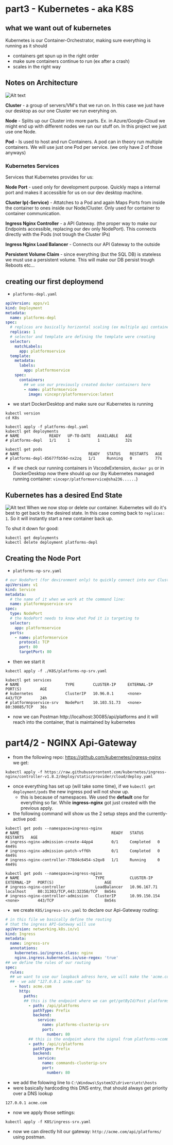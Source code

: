 # part3 - Kubernetes - aka K8S
## what we want out of kubernetes
Kubernetes is our Container-Orchestrator, making sure everything is running as it should

- containers get spun up in the right order
- make sure containers continue to run (ex after a crash)
- scales in the right way

## Notes on Architecture

![Alt text](../img/KubernetesArchitecture.excalidraw.svg)

**Cluster** - a group of servers/VM's that we run on. In this case we just have our desktop as our one Cluster we run everyhing on.

**Node** - Splits up our Cluster into more parts. Ex. in Azure/Google-Cloud we might end up with different nodes we run our stuff on. In this project we just use one Node.

**Pod** - Is used to host and run Containers. A pod can in theory run multiple containers. We will use just one Pod per service. (we only have 2 of those anyways)

### Kubernetes Services
Services that Kubernetes provides for us:

**Node Port** - used only for development purpose. Quickly maps a internal port and makes it accessible for us on our dev desktop machine.

**Cluster Ip(-Service)** - Attatches to a Pod and again Maps Ports from inside the container to ones inside our Node/Cluster. Only used for container to container communication.

**Ingress Nginx Controller** - a API Gateway. (the proper way to make our Endpoints accessible, replacing our dev only NodePort). This connects directly with the Pods (not trough the Cluster IPs)

**Ingress Nginx Load Balancer** - Connects our API Gateway to the outside

**Persistent Volume Claim** - since everything (but the SQL DB) is stateless we must use a persistent volume. This will make our DB persist trough Reboots etc...

## creating our first deploymend
- `platforms-depl.yaml`
```yaml
apiVersion: apps/v1
kind: Deployment
metadata:
  name: platforms-depl
spec:
  # replicas are basically horizontal scaling (ex multiple api containers that run at the same time etc...)
  replicas: 1
  # selector and template are defining the template were creating
  selector:
    matchLabels:
      app: platformservice
  template:
    metadata:
      labels:
        app: platformservice
    spec:
      containers:
        ## we use our previously created docker containers here
        - name: platformservice
          image: vincepr/platformservice:latest
```

- we start DockerDesktop and make sure our Kubernetes is running
```
kubectl version
cd K8s

kubectl apply -f platforms-depl.yaml
kubectl get deployments
# NAME             READY   UP-TO-DATE   AVAILABLE   AGE
# platforms-depl   1/1     1            1           32s

kubectl get pods
# NAME                              READY   STATUS    RESTARTS   AGE
# platforms-depl-85677fb59d-nx2zq   1/1     Running   0          77s
```
- if we check our running containers in VscodeExtension, `docker ps` or in DockerDesktop now there should up our (by Kubernetes managed running container: `vincepr/platformservice@sha236......`)


## Kubernetes has a desired End State
![Alt text](../img/kubernetesDeleteContainer.png)
When we now stop or delete our container. Kubernetes will do it's best to get back to the desired state. In this case coming back to `replicas: 1`. So it will instantly start a new container back up.

To shut it down for good:
```
kubectl get deployments
kubectl delete deployment platforms-depl
```

## Creating the Node Port
- `platforms-np-srv.yaml`
```yaml
# our NodePort (for devironment only) to quickly connect into our Cluster/Node
apiVersion: v1
kind: Service
metadata:
  # the name of it when we work at the command line:
  name: platformnpservice-srv
spec:
  type: NodePort
  # the NodePort needs to know what Pod it is targeting to
  selector:
    app: platformservice
  ports:
    - name: platformservice
      protocol: TCP
      port: 80
      targetPort: 80
```
- then we start it 
```
kubectl apply -f ./K8S/platforms-np-srv.yaml

kubectl get services
# NAME                    TYPE        CLUSTER-IP     EXTERNAL-IP   PORT(S)        AGE
# kubernetes              ClusterIP   10.96.0.1      <none>        443/TCP        24h
# platformnpservice-srv   NodePort    10.103.51.73   <none>        80:30085/TCP   36s
```
- now we can Postman http://localhost:30085/api/platforms and it will reach into the container, that is maintained by kubernetes

# part4/2 - NGINX Api-Gateway
- from the following repo: https://github.com/kubernetes/ingress-nginx we get:
```
kubectl apply -f https://raw.githubusercontent.com/kubernetes/ingress-nginx/controller-v1.8.2/deploy/static/provider/cloud/deploy.yaml
```
- once everything has set up (will take some time), if we `kubectl get deployment/pods` the new ingress pod will not show up.
  - this is because of namespaces. We used the **default** one for everything so far. While **ingress-nginx** got just created with the previous apply.
- the following command will show us the 2 setup steps and the currently-active pod:
```
kubectl get pods --namespace=ingress-nginx
# NAME                                        READY   STATUS      RESTARTS   AGE
# ingress-nginx-admission-create-44pp4        0/1     Completed   0          4m49s 
# ingress-nginx-admission-patch-vff6h         0/1     Completed   0          4m49s 
# ingress-nginx-controller-778d4c6454-s2qv8   1/1     Running     0          4m49s 

kubectl get pods --namespace=ingress-nginx
# NAME                                 TYPE           CLUSTER-IP      EXTERNAL-IP   PORT(S)                      AGE
# ingress-nginx-controller             LoadBalancer   10.96.167.71    localhost     80:31303/TCP,443:32350/TCP   8m54s
# ingress-nginx-controller-admission   ClusterIP      10.99.150.154   <none>        443/TCP                      8m54s
```

- we create `K8S/ingress-srv.yaml` to declare our Api-Gateway routing:
```yaml
# in this file we basically define the routing
# that the ingress API-Gateway will use
apiVersion: networking.k8s.io/v1
kind: Ingress
metadata:
  name: ingress-srv
  annotations:
    kubernetes.io/ingress.class: nginx
    nginx.ingress.kubernetes.io/use-regex: 'true'
## we define the rules of our routing
spec:
  rules:
  ## we want to use our loopback adress here, we will make the 'acme.com' point tot that
  ## - we add "127.0.0.1 acme.com" to 
    - host: acme.com
      http:
        paths:
        ## this is the endpoint where we can get/getById/Post platforms
          - path: /api/platforms
            pathType: Prefix
            backend:
              service:
                name: platforms-clusterip-srv
                port:
                  number: 80
          ## this is the endpoint where the signal from platforms->commands gets send
          - path: /api/c/platforms
            pathType: Prefix
            backend:
              service:
                name: commands-clusterip-srv
                port:
                  number: 80
```
-  we add the folowing line to `C:\Windows\System32\drivers\etc\hosts`
  - were basically hardcoding this DNS entry, that should always get priority over a DNS lookup
```
127.0.0.1 acme.com
```

- now we apply those settings:
```
kubectl apply -f K8S/ingress-srv.yaml
```

- now we can directly hit our gateway: `http://acme.com/api/platforms/` using postman.